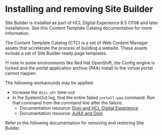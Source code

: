 # Installing and removing Site Builder

Site Builder is installed as part of HCL Digital Experience 8.5 CF08 and later installations. See this Content Template Catalog documentation for more information.

The Content Template Catalog \(CTC\) is a set of Web Content Manager assets that accelerate the process of building a website. These assets include a set of Site Builder ready page templates.

!!! note
    In some environments like Red Hat OpenShift, the Config engine is locked and the portal application archive \(PAA\) install to the virtual portal cannot happen.

The following workarounds may be applied:

-   Increase the `dojo.xhr` time-out
-   In the SystemOut.log, find the entire failed `install-paa` command. Run that command from the command line after the failure.
    -   Documentation resource: [Dojo and HCL Digital Experience](https://help.hcltechsw.com/digital-experience/8.5/dev/dojo_overview.html)
    -   Documentation resource: [AJAX and Dojo](https://dojotoolkit.org/reference-guide/1.7/quickstart/ajax.html)

Refer to the following documentation for removing and restoring Site Builder.

<!--
-   **[Removing a previous version of Site Builder](../sitebuilder/sitebuilder_uninst.md)**  
To remove the Site Builder application from the HCL Digital Experience Portal server, run ConfigEngine batch or script files to uninstall the application, then remove its .paa folder and web content library.
-   **[Restoring the original Site Builder Template library](../sitebuilder/sitebuilder_lib_restore.md)**  
Restoring the Site Builder Template library to its original state deletes all changes that are made to templates after Site Builder was installed. -->


